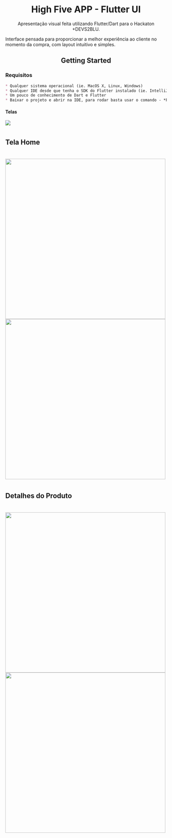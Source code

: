 <h1 align= "center">High Five APP - Flutter UI</h1>
<p align= "Center">
 Apresentação visual feita utilizando Flutter/Dart para o Hackaton +DEVS2BLU.
 
 Interface pensada para proporcionar a melhor experiência ao cliente no momento da compra, com layout intuitivo e simples. 
 </p>

<h2 align= "center">Getting Started</h2>



### Requisitos

```markdown
* Qualquer sistema operacional (ie. MacOS X, Linux, Windows)
* Qualquer IDE desde que tenha o SDK do Flutter instalado (ie. IntelliJ, Android Studio, VSCode etc)
* Um pouco de conhecimento de Dart e Flutter
* Baixar o projeto e abrir na IDE, para rodar basta usar o comando - *Flutter Run*
```


#### Telas 

<img src="https://user-images.githubusercontent.com/88169337/170594725-6bd839dd-8715-46e9-986f-5a8a91df1896.png"/>

#

## **Tela Home**

#

<p float="left">
<img src="https://user-images.githubusercontent.com/88169337/170596362-97a18d99-bf78-48dd-a91c-7e609095611e.jpeg" width="500">
<img src="https://user-images.githubusercontent.com/88169337/170596406-d1bc930b-fcbc-42b4-8ddd-96b907048390.jpeg" width="500">
</p>

#

## **Detalhes do Produto**

#

<p float="left">
<img src="https://user-images.githubusercontent.com/88169337/170596439-c37f39b8-4eea-437d-9339-b2881c613999.jpeg" width="500">
<img src="https://user-images.githubusercontent.com/88169337/170596470-f242f6fc-35ed-49cf-b130-fef037632eba.jpeg" width="500">
</p>

